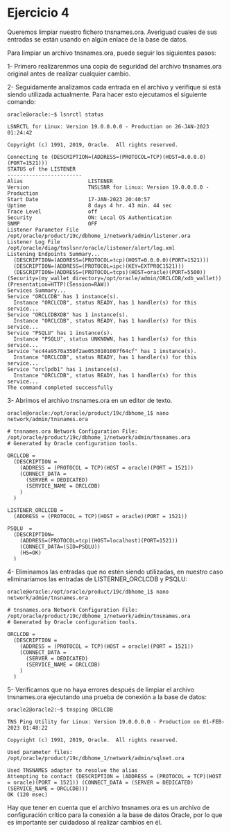 # Ejercicio 4

Queremos limpiar nuestro fichero tnsnames.ora. Averiguad cuales de sus entradas se están usando en algún enlace de la base de datos.

Para limpiar un archivo tnsnames.ora, puede seguir los siguientes pasos:

1- Primero realizarenmos una copia de seguridad del archivo tnsnames.ora original antes de realizar cualquier cambio.

2- Seguidamente analizamos cada entrada en el archivo y verifique si está siendo utilizada actualmente. Para hacer esto ejecutamos el siguiente comando:

```shell
oracle@oracle:~$ lsnrctl status

LSNRCTL for Linux: Version 19.0.0.0.0 - Production on 26-JAN-2023 01:24:42

Copyright (c) 1991, 2019, Oracle.  All rights reserved.

Connecting to (DESCRIPTION=(ADDRESS=(PROTOCOL=TCP)(HOST=0.0.0.0)(PORT=1521)))
STATUS of the LISTENER
------------------------
Alias                     LISTENER
Version                   TNSLSNR for Linux: Version 19.0.0.0.0 - Production
Start Date                17-JAN-2023 20:40:57
Uptime                    8 days 4 hr. 43 min. 44 sec
Trace Level               off
Security                  ON: Local OS Authentication
SNMP                      OFF
Listener Parameter File   /opt/oracle/product/19c/dbhome_1/network/admin/listener.ora
Listener Log File         /opt/oracle/diag/tnslsnr/oracle/listener/alert/log.xml
Listening Endpoints Summary...
  (DESCRIPTION=(ADDRESS=(PROTOCOL=tcp)(HOST=0.0.0.0)(PORT=1521)))
  (DESCRIPTION=(ADDRESS=(PROTOCOL=ipc)(KEY=EXTPROC1521)))
  (DESCRIPTION=(ADDRESS=(PROTOCOL=tcps)(HOST=oracle)(PORT=5500))(Security=(my_wallet_directory=/opt/oracle/admin/ORCLCDB/xdb_wallet))(Presentation=HTTP)(Session=RAW))
Services Summary...
Service "ORCLCDB" has 1 instance(s).
  Instance "ORCLCDB", status READY, has 1 handler(s) for this service...
Service "ORCLCDBXDB" has 1 instance(s).
  Instance "ORCLCDB", status READY, has 1 handler(s) for this service...
Service "PSQLU" has 1 instance(s).
  Instance "PSQLU", status UNKNOWN, has 1 handler(s) for this service...
Service "ec44a9570a350f2ae0530101007f64cf" has 1 instance(s).
  Instance "ORCLCDB", status READY, has 1 handler(s) for this service...
Service "orclpdb1" has 1 instance(s).
  Instance "ORCLCDB", status READY, has 1 handler(s) for this service...
The command completed successfully
```

3- Abrimos  el archivo tnsnames.ora en un editor de texto.

```shell
oracle@oracle:/opt/oracle/product/19c/dbhome_1$ nano network/admin/tnsnames.ora 

# tnsnames.ora Network Configuration File: /opt/oracle/product/19c/dbhome_1/network/admin/tnsnames.ora
# Generated by Oracle configuration tools.

ORCLCDB =
  (DESCRIPTION =
    (ADDRESS = (PROTOCOL = TCP)(HOST = oracle)(PORT = 1521))
    (CONNECT_DATA =
      (SERVER = DEDICATED)
      (SERVICE_NAME = ORCLCDB)
    )
  )

LISTENER_ORCLCDB =
  (ADDRESS = (PROTOCOL = TCP)(HOST = oracle)(PORT = 1521))

PSQLU  =
  (DESCRIPTION=
    (ADDRESS=(PROTOCOL=tcp)(HOST=localhost)(PORT=1521))
    (CONNECT_DATA=(SID=PSQLU))
    (HS=OK)
  )
```

4- Eliminamos las entradas que no estén siendo utilizadas, en nuestro caso eliminaríamos las entradas de LISTERNER_ORCLCDB y PSQLU:


```shell
oracle@oracle:/opt/oracle/product/19c/dbhome_1$ nano network/admin/tnsnames.ora 

# tnsnames.ora Network Configuration File: /opt/oracle/product/19c/dbhome_1/network/admin/tnsnames.ora
# Generated by Oracle configuration tools.

ORCLCDB =
  (DESCRIPTION =
    (ADDRESS = (PROTOCOL = TCP)(HOST = oracle)(PORT = 1521))
    (CONNECT_DATA =
      (SERVER = DEDICATED)
      (SERVICE_NAME = ORCLCDB)
    )
  )
```

5- Verificamos que no haya errores después de limpiar el archivo tnsnames.ora ejecutando una prueba de conexión a la base de datos:

```shell
oracle2@oracle2:~$ tnsping ORCLCDB

TNS Ping Utility for Linux: Version 19.0.0.0.0 - Production on 01-FEB-2023 01:48:22

Copyright (c) 1991, 2019, Oracle.  All rights reserved.

Used parameter files:
/opt/oracle/product/19c/dbhome_1/network/admin/sqlnet.ora

Used TNSNAMES adapter to resolve the alias
Attempting to contact (DESCRIPTION = (ADDRESS = (PROTOCOL = TCP)(HOST = oracle)(PORT = 1521)) (CONNECT_DATA = (SERVER = DEDICATED) (SERVICE_NAME = ORCLCDB)))
OK (120 msec)
```

Hay que tener en cuenta que el archivo tnsnames.ora es un archivo de configuración crítico para la conexión a la base de datos Oracle, por lo que es importante ser cuidadoso al realizar cambios en él.